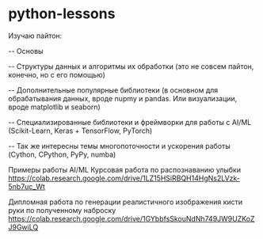 # python-lessons
Изучаю пайтон:

-- Основы

-- Структуры данных и алгоритмы их обработки (это не совсем пайтон, конечно, но с его помощью)

-- Дополнительные популярные библиотеки (в основном для обрабатывания данных, вроде nupmy и pandas. Или визуализации, вроде matplotlib и seaborn)

-- Специализированные библиотеки и фреймворки для работы с AI/ML (Scikit-Learn, Keras + TensorFlow, PyTorch) 

-- Так же интересны темы многопоточности и ускорения работы (Cython, CPython, PyPy, numba)

Примеры работы AI/ML
Курсовая работа по распознаванию улыбки
https://colab.research.google.com/drive/1LZ15HSiRBQH14HgNs2LVzk-5nb7uc_Wt

Дипломная работа по генерации реалистичного изображения кисти руки по полученному наброску
https://colab.research.google.com/drive/1GYbbfsSkouNdNh749JW9UZKoZJ9GwiLQ
